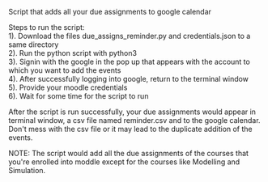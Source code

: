 Script that adds all your due assignments to google calendar

Steps to run the script:<br />
1). Download the files due_assigns_reminder.py and credentials.json to a same directory<br />
2). Run the python script with python3<br />
3). Signin with the google in the pop up that appears with the account to which you want to add the events<br />
4). After successfully logging into google, return to the terminal window<br />
5). Provide your moodle credentials<br />
6). Wait for some time for the script to run<br />

After the script is run successfully, your due assignments would appear in terminal window, a csv file named reminder.csv and to the google calendar. Don't mess with the csv file or it may lead to the duplicate addition of the events.

NOTE: The script would add all the due assignments of the courses that you're enrolled into moddle except for the courses like Modelling and Simulation.
